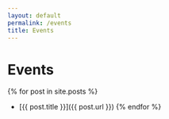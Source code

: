 ```yaml
---
layout: default
permalink: /events
title: Events
---
```


# Events
      
{% for post in site.posts %}
  * [{{ post.title }}]({{ post.url }})
{% endfor %}

